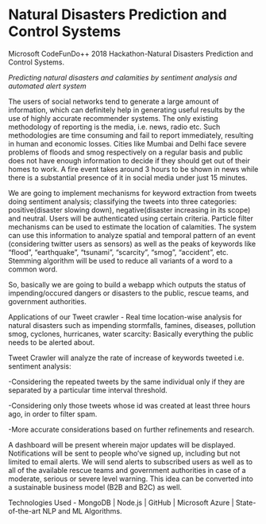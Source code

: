 # Natural Disasters Prediction and Control Systems

Microsoft CodeFunDo++ 2018 Hackathon-Natural Disasters Prediction and Control Systems.

*Predicting natural disasters and calamities by sentiment analysis and automated alert system*

  The users of social networks tend to generate a large amount of information, which can definitely help in generating useful results by the use of highly accurate recommender systems. The only existing methodology of reporting is the media, i.e. news, radio etc. Such methodologies are time consuming and fail to report immediately, resulting in human and economic losses. Cities like Mumbai and Delhi face severe problems of floods and smog respectively on a regular basis and public does not have enough information to decide if they should get out of their homes to work. A fire event takes around 3 hours to be shown in news while there is a substantial presence of it in social media under just 15 minutes. 
  
  We are going to implement mechanisms for keyword extraction from tweets doing sentiment analysis; classifying the tweets into three categories: positive(disaster slowing down), negative(disaster increasing in its scope) and neutral. Users will be authenticated using certain criteria. Particle filter mechanisms can be used to estimate the location of calamities. The system can use this information to analyze spatial and temporal pattern of an event (considering  twitter users as sensors) as well as the peaks of keywords like “flood”, “earthquake”, “tsunami”, “scarcity”, “smog”, “accident”, etc. Stemming algorithm will be used to reduce all variants of a word to a common word. 
  
  So, basically we are going to build a webapp which outputs the status of impending/occured dangers or disasters to the public, rescue teams, and government authorities.  
  
Applications of our Tweet crawler - Real time location-wise analysis for natural disasters such as impending stormfalls, famines, diseases, pollution smog, cyclones, hurricanes, water scarcity: Basically everything the public needs to be alerted about.

Tweet Crawler will analyze the rate of increase of keywords tweeted i.e. sentiment analysis:

  -Considering the repeated tweets by the same individual only if they are separated by a particular time interval threshold.
  
  -Considering only those tweets whose id was created at least three hours ago, in order to filter spam. 
  
  -More accurate considerations based on further refinements and research. 
  
  A dashboard will be present wherein major updates will be displayed. Notifications will be sent to people who’ve signed up, including but not limited to email alerts. We will send alerts to subscribed users as well as to all of the available rescue teams and government authorities in case of a moderate, serious or severe level warning. This idea can be converted into a sustainable business model (B2B and B2C) as well. 
  
Technologies Used - MongoDB | Node.js | GitHub | Microsoft Azure | State-of-the-art NLP and ML Algorithms. 
